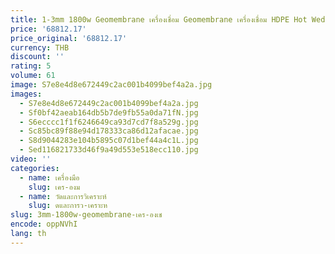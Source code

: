 ```yaml
---
title: 1-3mm 1800w Geomembrane เครื่องเชื่อม Geomembrane เครื่องเชื่อม HDPE Hot Wedge เครื่องเชื่อม
price: '68812.17'
price_original: '68812.17'
currency: THB
discount: ''
rating: 5
volume: 61
image: S7e8e4d8e672449c2ac001b4099bef4a2a.jpg
images:
  - S7e8e4d8e672449c2ac001b4099bef4a2a.jpg
  - Sf0bf42aeab164db5b7de9fb55a0da71fN.jpg
  - S6ecccc1f1f6246649ca93d7cd7f8a529g.jpg
  - Sc85bc89f88e94d178333ca86d12afacae.jpg
  - S8d9044283e104b5895c07d1bef44a4c1L.jpg
  - Sed116821733d46f9a49d553e518ecc110.jpg
video: ''
categories:
  - name: เครื่องมือ
    slug: เคร-องม
  - name: วัดและการวิเคราะห์
    slug: ดและการว-เคราะห
slug: 3mm-1800w-geomembrane-เคร-องเช
encode: oppNVhI
lang: th
---
```

  